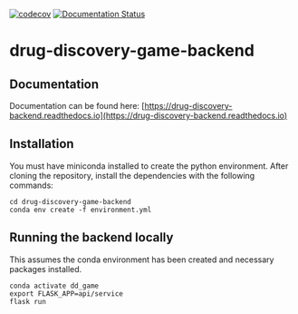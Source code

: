 [![codecov](https://codecov.io/gh/SABS-Group-2-2021-22/drug-discovery-game-backend/branch/main/graph/badge.svg?token=8521K2DNMB)](https://codecov.io/gh/SABS-Group-2-2021-22/drug-discovery-game-backend)
[![Documentation Status](https://readthedocs.org/projects/drug-discovery-backend/badge/?version=latest)](https://drug-discovery-backend.readthedocs.io/en/latest/?badge=latest)

# drug-discovery-game-backend
## Documentation 
Documentation can be found here: [https://drug-discovery-backend.readthedocs.io](https://drug-discovery-backend.readthedocs.io)

## Installation
You must have miniconda installed to create the python environment.
After cloning the repository, install the dependencies with the following commands:
```
cd drug-discovery-game-backend
conda env create -f environment.yml
```

## Running the backend locally

This assumes the conda environment has been created and necessary packages installed.

```
conda activate dd_game
export FLASK_APP=api/service
flask run
```
